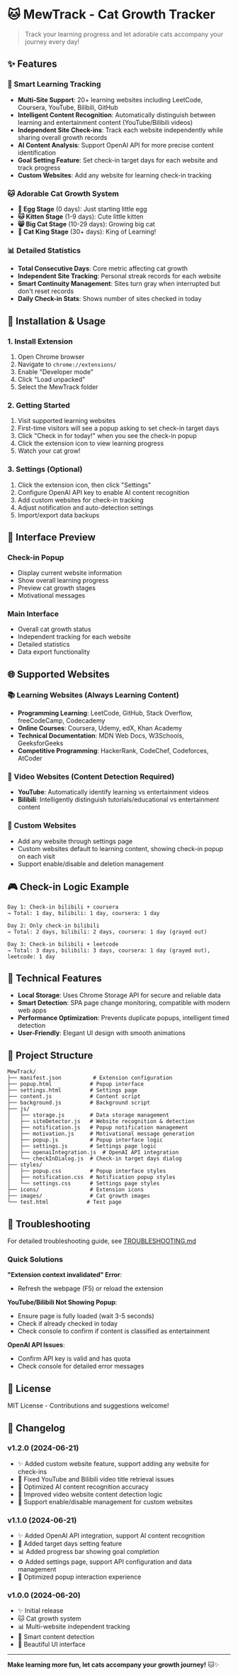 # 🐱 MewTrack - Cat Growth Tracker

> Track your learning progress and let adorable cats accompany your journey every day!

## ✨ Features

### 🎯 Smart Learning Tracking
- **Multi-Site Support**: 20+ learning websites including LeetCode, Coursera, YouTube, Bilibili, GitHub
- **Intelligent Content Recognition**: Automatically distinguish between learning and entertainment content (YouTube/Bilibili videos)
- **Independent Site Check-ins**: Track each website independently while sharing overall growth records
- **AI Content Analysis**: Support OpenAI API for more precise content identification
- **Goal Setting Feature**: Set check-in target days for each website and track progress
- **Custom Websites**: Add any website for learning check-in tracking

### 🐱 Adorable Cat Growth System
- **🥚 Egg Stage** (0 days): Just starting little egg
- **🐱 Kitten Stage** (1-9 days): Cute little kitten
- **😸 Big Cat Stage** (10-29 days): Growing big cat
- **👑 Cat King Stage** (30+ days): King of Learning!

### 📊 Detailed Statistics
- **Total Consecutive Days**: Core metric affecting cat growth
- **Independent Site Tracking**: Personal streak records for each website
- **Smart Continuity Management**: Sites turn gray when interrupted but don't reset records
- **Daily Check-in Stats**: Shows number of sites checked in today

## 🚀 Installation & Usage

### 1. Install Extension
1. Open Chrome browser
2. Navigate to `chrome://extensions/`
3. Enable "Developer mode"
4. Click "Load unpacked"
5. Select the MewTrack folder

### 2. Getting Started
1. Visit supported learning websites
2. First-time visitors will see a popup asking to set check-in target days
3. Click "Check in for today!" when you see the check-in popup
4. Click the extension icon to view learning progress
5. Watch your cat grow!

### 3. Settings (Optional)
1. Click the extension icon, then click "Settings"
2. Configure OpenAI API key to enable AI content recognition
3. Add custom websites for check-in tracking
4. Adjust notification and auto-detection settings
5. Import/export data backups

## 📱 Interface Preview

### Check-in Popup
- Display current website information
- Show overall learning progress
- Preview cat growth stages
- Motivational messages

### Main Interface
- Overall cat growth status
- Independent tracking for each website
- Detailed statistics
- Data export functionality

## 🌐 Supported Websites

### 📚 Learning Websites (Always Learning Content)
- **Programming Learning**: LeetCode, GitHub, Stack Overflow, freeCodeCamp, Codecademy
- **Online Courses**: Coursera, Udemy, edX, Khan Academy
- **Technical Documentation**: MDN Web Docs, W3Schools, GeeksforGeeks
- **Competitive Programming**: HackerRank, CodeChef, Codeforces, AtCoder

### 🎥 Video Websites (Content Detection Required)
- **YouTube**: Automatically identify learning vs entertainment videos
- **Bilibili**: Intelligently distinguish tutorials/educational vs entertainment content

### 🔧 Custom Websites
- Add any website through settings page
- Custom websites default to learning content, showing check-in popup on each visit
- Support enable/disable and deletion management

## 🎮 Check-in Logic Example

```
Day 1: Check-in bilibili + coursera
→ Total: 1 day, bilibili: 1 day, coursera: 1 day

Day 2: Only check-in bilibili
→ Total: 2 days, bilibili: 2 days, coursera: 1 day (grayed out)

Day 3: Check-in bilibili + leetcode
→ Total: 3 days, bilibili: 3 days, coursera: 1 day (grayed out), leetcode: 1 day
```

## 🔧 Technical Features

- **Local Storage**: Uses Chrome Storage API for secure and reliable data
- **Smart Detection**: SPA page change monitoring, compatible with modern web apps
- **Performance Optimization**: Prevents duplicate popups, intelligent timed detection
- **User-Friendly**: Elegant UI design with smooth animations

## 📁 Project Structure

```
MewTrack/
├── manifest.json          # Extension configuration
├── popup.html            # Popup interface
├── settings.html         # Settings page
├── content.js            # Content script
├── background.js         # Background script
├── js/
│   ├── storage.js        # Data storage management
│   ├── siteDetector.js   # Website recognition & detection
│   ├── notification.js   # Popup notification management
│   ├── motivation.js     # Motivational message generation
│   ├── popup.js          # Popup interface logic
│   ├── settings.js       # Settings page logic
│   ├── openaiIntegration.js  # OpenAI API integration
│   └── checkInDialog.js  # Check-in target days dialog
├── styles/
│   ├── popup.css         # Popup interface styles
│   ├── notification.css  # Notification popup styles
│   └── settings.css      # Settings page styles
├── icons/                # Extension icons
├── images/               # Cat growth images
└── test.html            # Test page
```

## 🐛 Troubleshooting

For detailed troubleshooting guide, see [TROUBLESHOOTING.md](TROUBLESHOOTING.md)

### Quick Solutions

**"Extension context invalidated" Error**:
- Refresh the webpage (F5) or reload the extension

**YouTube/Bilibili Not Showing Popup**:
- Ensure page is fully loaded (wait 3-5 seconds)
- Check if already checked in today
- Check console to confirm if content is classified as entertainment

**OpenAI API Issues**:
- Confirm API key is valid and has quota
- Check console for detailed error messages

## 📄 License

MIT License - Contributions and suggestions welcome!

## 🎉 Changelog

### v1.2.0 (2024-06-21)
- ✨ Added custom website feature, support adding any website for check-ins
- 🔧 Fixed YouTube and Bilibili video title retrieval issues
- 🤖 Optimized AI content recognition accuracy
- 📱 Improved video website content detection logic
- 🎯 Support enable/disable management for custom websites

### v1.1.0 (2024-06-21)
- ✨ Added OpenAI API integration, support AI content recognition
- 🎯 Added target days setting feature
- 📊 Added progress bar showing goal completion
- ⚙️ Added settings page, support API configuration and data management
- 🔧 Optimized popup interaction experience

### v1.0.0 (2024-06-20)
- ✨ Initial release
- 🐱 Cat growth system
- 📊 Multi-website independent tracking
- 🎯 Smart content detection
- 💫 Beautiful UI interface

---

**Make learning more fun, let cats accompany your growth journey!** 🐱✨ 